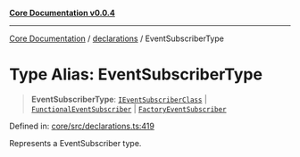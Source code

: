[**Core Documentation v0.0.4**](../../README.md)

***

[Core Documentation](../../modules.md) / [declarations](../README.md) / EventSubscriberType

# Type Alias: EventSubscriberType

> **EventSubscriberType**: [`IEventSubscriberClass`](IEventSubscriberClass.md) \| [`FunctionalEventSubscriber`](FunctionalEventSubscriber.md) \| [`FactoryEventSubscriber`](FactoryEventSubscriber.md)

Defined in: [core/src/declarations.ts:419](https://github.com/stonemjs/core/blob/2adc2da4c7e3b5a9f593c198ba7e8ad639651777/src/declarations.ts#L419)

Represents a EventSubscriber type.
